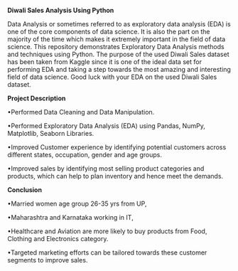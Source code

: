 **Diwali Sales Analysis Using Python**

Data Analysis or sometimes referred to as exploratory data analysis (EDA) is one of the core components of data science. 
It is also the part on the majority of the time which makes it extremely important in the field of data science. 
This repository demonstrates Exploratory Data Analysis methods and techniques using Python. 
The purpose of the used Diwali Sales dataset has been taken from Kaggle since it is one of the ideal data set 
for performing EDA and taking a step towards the most amazing and interesting field of data science. 
Good luck with your EDA on the used Diwali Sales dataset.


**Project Description**


•Performed Data Cleaning and Data Manipulation.

•Performed Exploratory Data Analysis (EDA) using Pandas, NumPy, Matplotlib, Seaborn Libraries.

•Improved Customer experience by identifying potential customers across different states, occupation, gender and age groups.

•Improved sales by identifying most selling product categories and products, 
which can help to plan inventory and hence meet the demands.


**Conclusion**


•Married women age group 26-35 yrs from UP,

•Maharashtra and Karnataka working in IT,

•Healthcare and Aviation are more likely to buy products from Food, Clothing and Electronics category.

•Targeted marketing efforts can be tailored towards these customer segments to improve sales.


